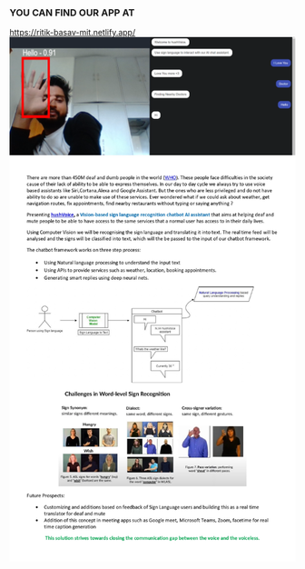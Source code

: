 ### YOU CAN FIND OUR APP AT
https://ritik-basav-mit.netlify.app/
![example](https://github.com/ritikrajdev/hackmit/blob/main/hushvoice.png)
![example](https://github.com/ritikrajdev/hackmit/blob/main/overview.jpg)
